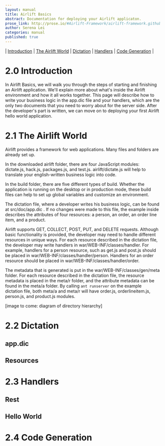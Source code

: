 ```yaml
---
layout: manual
title: Airlift Basics
abstract: Documentation for deploying your Airlift applicaton.
prose_link: http://prose.io/#Airlift-Framework/airlift-framework.github.com/edit/master/_posts/manual/0100-01-01-airlift_basics.md
author: Serena Lei
categories: manual
published: true
---
```


| [Introduction](#20_introduction) | [The Airlift World](#21_the_airlift_world) | [Dictation](#22_dictation) | [Handlers](#23_handlers) | [Code Generation](#24_code_generation) |

# 2.0 Introduction

In Airlift Basics, we will walk you through the steps of starting and finishing an Airlift application.  We'll explain more about what's inside the Airlift environment and how it all works together.  This page will describe how to write your business logic in the app.dic file and your handlers, which are the only two documents that you need to worry about for the server side.  After the developer's part is written, we can move on to deploying your first Airlift hello world application.


# 2.1 The Airlift World

Airlift provides a framework for web applications.  Many files and folders are already set up.

In the downloaded airlift folder, there are four JavaScript modules: dictate.js, hack.js, packages.js, and test.js.  airlift/dictate.js will help to translate your english-written business logic into code.

In the build folder, there are five different types of build.  Whether the application is running on the desktop or in production mode, these build files can help to set up global variables and customize an environment.

The dictation file, where a developer writes his business logic, can be found at src/doc/app.dic .  If no changes were made to this file, the example inside describes the attributes of four resources: a person, an order, an order line item, and a product.

Airlift supports GET, COLLECT, POST, PUT, and DELETE requests.  Although basic functionality is provided, the developer may need to handle different resources in unique ways.  For each resource described in the dictation file, the developer may write handlers in war/WEB-INF/classes/handler.  For example, handlers for a person resource, such as get.js and post.js should be placed in war/WEB-INF/classes/handler/person.  Handlers for an order resource should be placed in war/WEB-INF/classes/handler/order.

The metadata that is generated is put in the war/WEB-INF/classes/gen/meta folder.  For each resource described in the dictation file, the resource metadata is placed in the meta/r folder, and the attribute metadata can be found in the meta/a folder.  By calling `ant runserver` on the example dictation file, both meta/a and meta/r will have order.js, orderlineitem.js, person.js, and product.js modules.

\[image to come: diagram of directory hierarchy\]

# 2.2 Dictation

## app.dic

## Resources


# 2.3 Handlers

## Rest

## Hello World


# 2.4 Code Generation

<!--
A resource handle is an identifier for a resource that is currently being accessed. Resource handles can be opaque, in which case they are often integer numbers, or they can be pointers that allow access to further information. Common resource handles are file descriptors and sockets.

The concept of a web resource is primitive in the Web architecture, and is used in the definition of its fundamental elements. The term was first introduced to refer to targets of uniform resource locators (URLs), but its definition has been further extended to include the referent of any uniform resource identifier (RFC 3986), or internationalized resource identifier (RFC 3987). In the Semantic Web, abstract resources and their semantic properties are described using the family of languages based on Resource Description Framework (RDF).

-->

